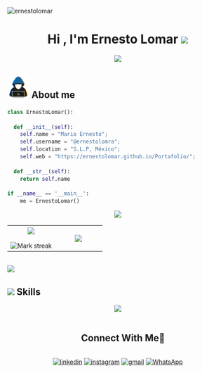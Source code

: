 
<p align="left"> <img src="https://komarev.com/ghpvc/?username=ernestolomar&label=Profile%20views&color=0e75b6&style=flat" alt="ernestolomar" /> </p>
<h1 align="center"><b>Hi , I'm Ernesto Lomar </b><img src="https://media.giphy.com/media/hvRJCLFzcasrR4ia7z/giphy.gif" width="35"></h1>
<!--  -->
<p align="center">
  <a href="https://github.com/DenverCoder1/readme-typing-svg"><img src="https://readme-typing-svg.herokuapp.com?font=Time+New+Roman&color=cyan&size=25&center=true&vCenter=true&width=600&height=100&lines=I am a software enthusiast..;Python Developer,;Software Engineer,;Artificial intelligence,;Constantly learning,;I love learning new things.."></a>
</p>
	
## <picture><img src = "https://github.com/0xAbdulKhalid/0xAbdulKhalid/raw/main/assets/mdImages/about_me.gif" width = 50px></picture> **About me**


```python
class ErnestoLomar():
    
  def __init__(self):
    self.name = "Mario Ernesto";
    self.username = "@ernestolomra";
    self.location = "S.L.P, México";
    self.web = "https://ernestolomar.github.io/Portafolio/";
  
  def __str__(self):
    return self.name

if __name__ == '__main__':
    me = ErnestoLomar()
```


<p  align="center">
<img src="https://user-images.githubusercontent.com/73097560/115834477-dbab4500-a447-11eb-908a-139a6edaec5c.gif"> 
                  
<br>

<table border="0" align="center">
<tr border="0">
<td width="50%" align="center">
  
  <img  align="center"  src="https://github-readme-stats.vercel.app/api?username=ErnestoLomar&theme=cobalt&show_icons=true&count_private=true" />
  <br></br>
  <img  title="🔥 Get streak stats for your profile at git.io/streak-stats" alt="Mark streak" src="https://github-readme-streak-stats.herokuapp.com/?user=ErnestoLomar&theme=dark&hide_border=true" />


  
</td>

<td width="50%" align="center">

  <img  align="center"  src="https://github-readme-stats.anuraghazra1.vercel.app/api/top-langs/?username=ErnestoLomar&theme=dark&hide_border=true&no-bg=true&no-frame=true&langs_count=10"/>
  
  </td>
</tr>
</table>

<br>

<img src="https://user-images.githubusercontent.com/73097560/115834477-dbab4500-a447-11eb-908a-139a6edaec5c.gif">
</p>  

## <img src="https://media2.giphy.com/media/QssGEmpkyEOhBCb7e1/giphy.gif?cid=ecf05e47a0n3gi1bfqntqmob8g9aid1oyj2wr3ds3mg700bl&rid=giphy.gif" width ="25"><b> Skills</b>


<p align="center">
  <a href="https://skillicons.dev">
    <img src="https://skillicons.dev/icons?i=git,aws,azure,c,cpp,css,discord,firebase,github,html,java,js,linux,mysql,postman,py,vscode,arduino,django,eclipse,flask,kali,opencv,php,qt,raspberrypi,redhat,sqlite,tensorflow,ubuntu,unity,visualstudio,windows&perline=14" />
  </a>
</p>


<div id="user-content-toc">
  <ul align="center">
    <summary><h2 style="display: inline-block">Connect With Me🤝</h2></summary>
  </ul>
</div>

<!--icons and links-->
<p align="center">
<a href="https://linkedin.com/in/https://www.linkedin.com/in/ernesto-lomar-730373211/" target="blank"><img align="center" src="https://user-images.githubusercontent.com/88904952/234979284-68c11d7f-1acc-4f0c-ac78-044e1037d7b0.png" alt="linkedin" height="50" width="50" /></a>
<a href="https://www.instagram.com/ernestolomar/" target="blank"><img align="center" src="https://user-images.githubusercontent.com/88904952/234981169-2dd1e58f-4b7e-468c-8213-034ba62156c3.png" alt="instagram" height="50" width="50" /></a>
<a href="mailto:marioernestoficial@gmail.com" target="blank"><img align="center" src="https://www.latercera.com/resizer/9qfLGbQH-EPgKgqAtTVtND-FB0U=/900x600/smart/cloudfront-us-east-1.images.arcpublishing.com/copesa/PFUM3DDWHJG4RE56PL277TA7NA.jpg" alt="gmail" height="50" width="80" /></a>
<a href="https://wa.me/+524442085194" target="blank"><img align="center" src="https://upload.wikimedia.org/wikipedia/commons/thumb/6/6b/WhatsApp.svg/1200px-WhatsApp.svg.png" alt="WhatsApp" height="60" width="60" /></a>
  
</p>

